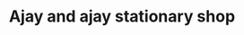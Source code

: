 ---
title: "Ajay and ajay stationary shop"
url: /hyderabad/ajay-and-ajay-stationary-shop/
shop: office supplies
---